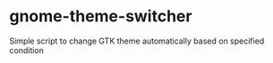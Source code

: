 # gnome-theme-switcher
Simple script to change GTK theme automatically based on specified condition

